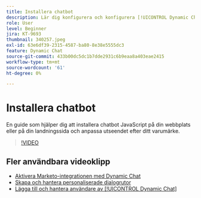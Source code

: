 ```yaml
---
title: Installera chatbot
description: Lär dig konfigurera och konfigurera [!UICONTROL Dynamic Chat] för första gången.
role: User
level: Beginner
jira: KT-9693
thumbnail: 340257.jpeg
exl-id: 63e6df39-2315-4587-ba80-8e38e5555dc3
feature: Dynamic Chat
source-git-commit: 433b00dc5dc1b7dde2931c6b9eaa8a403eae2415
workflow-type: tm+mt
source-wordcount: '61'
ht-degree: 0%

---
```


# Installera chatbot

En guide som hjälper dig att installera chatbot JavaScript på din webbplats eller på din landningssida och anpassa utseendet efter ditt varumärke.

>[!VIDEO](https://video.tv.adobe.com/v/340257/?quality=12&learn=on)

## Fler användbara videoklipp

* [Aktivera Marketo-integrationen med Dynamic Chat](marketo-integration.md)
* [Skapa och hantera personaliserade dialogrutor](dialogue-management.md)
* [Lägga till och hantera användare av [!UICONTROL Dynamic Chat]](user-management.md)
